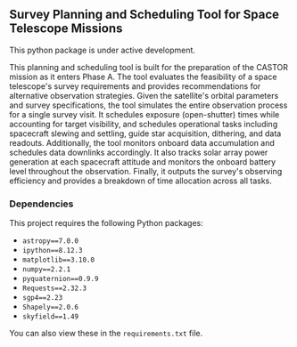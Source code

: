 ## Survey Planning and Scheduling Tool for Space Telescope Missions
This python package is under active development.

This planning and scheduling tool is built for the preparation of the CASTOR mission as it enters Phase A. 
The tool evaluates the feasibility of a space telescope's survey requirements and provides recommendations for alternative observation strategies. 
Given the satellite's orbital parameters and survey specifications, the tool simulates the entire observation process for a single survey visit. 
It schedules exposure (open-shutter) times while accounting for target visibility, and schedules operational tasks including spacecraft slewing and settling, 
guide star acquisition, dithering, and data readouts. Additionally, the tool monitors onboard data accumulation and schedules data downlinks accordingly. 
It also tracks solar array power generation at each spacecraft attitude and monitors the onboard battery level throughout the observation. 
Finally, it outputs the survey's observing efficiency and provides a breakdown of time allocation across all tasks.

### Dependencies
This project requires the following Python packages:
- `astropy==7.0.0`
- `ipython==8.12.3`
- `matplotlib==3.10.0`
- `numpy==2.2.1`
- `pyquaternion==0.9.9`
- `Requests==2.32.3`
- `sgp4==2.23`
- `Shapely==2.0.6`
- `skyfield==1.49`

You can also view these in the `requirements.txt` file.
